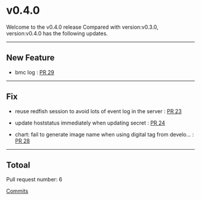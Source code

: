 
# v0.4.0
Welcome to the v0.4.0 release 
Compared with version:v0.3.0, version:v0.4.0 has the following updates.

***

## New Feature

* bmc log : [PR 29](https://github.com/spidernet-io/bmc/pull/29)



***

## Fix

* reuse redfish session to avoid lots of event log  in the server : [PR 23](https://github.com/spidernet-io/bmc/pull/23)

* update hoststatus immediately when updating secret : [PR 24](https://github.com/spidernet-io/bmc/pull/24)

* chart: fail to generate image name when using digital tag from develo… : [PR 28](https://github.com/spidernet-io/bmc/pull/28)



***

## Totoal 

Pull request number: 6

[ Commits ](https://github.com/spidernet-io/bmc/compare/v0.3.0...v0.4.0)
